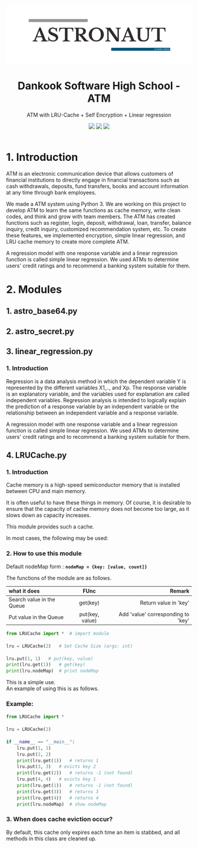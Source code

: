 <div align="center">
<img src="img/astro.png">
<h1><b>Dankook Software High School - ATM</b></h1>
<p>ATM with LRU-Cache + Self Encryption + Linear regression</p>
<img src="https://img.shields.io/badge/Python-v3-blue.svg">
<img src="https://img.shields.io/github/license/DKSH-Astronaut/Dankook_ATM?style=flat">
<img src="https://img.shields.io/github/last-commit/DKSH-Astronaut/Dankook_ATM">
</div>
<br>

# 1. Introduction

ATM is an electronic communication device that allows customers of financial institutions to directly engage in financial transactions such as cash withdrawals, deposits, fund transfers, books and account information at any time through bank employees.

We made a ATM system using Python 3.
We are working on this project to develop ATM to learn the same functions as cache memory, write clean codes, and think and grow with team members.
The ATM has created functions such as register, login, deposit, withdrawal, loan, transfer, balance inquiry, credit inquiry, customized recommendation system, etc.
To create these features, we implemented encryption, simple linear regression, and LRU cache memory to create more complete ATM.

A regression model with one response variable and a linear regression function is called simple linear regression.
We used ATMs to determine users' credit ratings and to recommend a banking system suitable for them.

# 2. Modules

## 1. astro_base64.py
## 2. astro_secret.py
## 3. linear_regression.py
<h3><b>1. Introduction</b></h3>
Regression is a data analysis method in which the dependent variable Y is represented by the different variables X1,.., and Xp.
The response variable is an explanatory variable, and the variables used for explanation are called independent variables.
Regression analysis is intended to logically explain the prediction of a response variable by an independent variable or the relationship between an independent variable and a response variable.

A regression model with one response variable and a linear regression function is called simple linear regression.
We used ATMs to determine users' credit ratings and to recommend a banking system suitable for them.

<h2><b>4. LRUCache.py</b></h2>
<h3><b>1. Introduction</b></h3>
Cache memory is a high-speed semiconductor memory that is installed between CPU and main memory.

It is often useful to have these things in memory.
Of course, it is desirable to ensure that the capacity of cache memory does not become too large, as it slows down as capacity increases.

This module provides such a cache.

In most cases, the following may be used:

<h3><b>2. How to use this module</b></h3>

Default nodeMap form : **`nodeMap = {key: [value, count]}`**

The functions of the module are as follows.

| what it does              |      FUnc       |                             Remark |
| :------------------------ | :-------------: | ---------------------------------: |
| Search value in the Queue |    get(key)     |              Return value in 'key' |
| Put value in the Queue    | put(key, value) | Add 'value' corresponding to 'key' |

```python
from LRUCache import *  # import module

lru = LRUCache(2)   # Set Cache Size (args: int)

lru.put(1, 1)   # put(key, value)
print(lru.get(1))   # get(key)
print(lru.nodeMap)  # print nodeMap
```

This is a simple use.<br>
An example of using this is as follows.

<h3><b>Example:</b></h3>

```python
from LRUCache import *

lru = LRUCache(2)

if __name__ == "__main__":
    lru.put(1, 1)
    lru.put(2, 2)
    print(lru.get(1))   # returns 1
    lru.put(3, 3)   # evicts key 2
    print(lru.get(2))   # returns -1 (not found)
    lru.put(4, 4)   # evicts key 1
    print(lru.get(1))   # returns -1 (not found)
    print(lru.get(3))   # returns 3
    print(lru.get(4))   # returns 4
    print(lru.nodeMap)  # show nodeMap
```

<h3><b>3. When does cache eviction occur?</b></h3>

By default, this cache only expires each time an item is stabbed, and all methods in this class are cleaned up.
